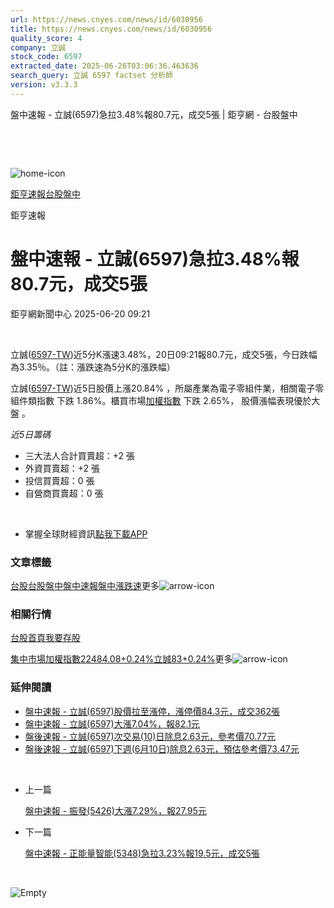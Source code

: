 ```yaml
---
url: https://news.cnyes.com/news/id/6030956
title: https://news.cnyes.com/news/id/6030956
quality_score: 4
company: 立誠
stock_code: 6597
extracted_date: 2025-06-26T03:06:36.463636
search_query: 立誠 6597 factset 分析師
version: v3.3.3
---
```


盤中速報 - 立誠(6597)急拉3.48%報80.7元，成交5張 | 鉅亨網 - 台股盤中

‌

‌

![home-icon](/assets/icons/breadCrumb/symbol-icon-home.svg)

[鉅亨速報](/news/cat/anue_live)[台股盤中](/news/cat/tw_live)

鉅亨速報

# 盤中速報 - 立誠(6597)急拉3.48%報80.7元，成交5張

鉅亨網新聞中心 2025-06-20 09:21

‌

立誠([6597-TW](https://www.cnyes.com/twstock/6597))近5分K漲速3.48%，20日09:21報80.7元，成交5張，今日跌幅為3.35％。（註：漲跌速為5分K的漲跌幅）

立誠([6597-TW](https://www.cnyes.com/twstock/6597))近5日股價上漲20.84% ，所屬產業為電子零組件業，相關電子零組件類指數 下跌 1.86%。櫃買市場[加權指數](https://invest.cnyes.com/index/TWS/TSE01) 下跌 2.65%， 股價漲幅表現優於大盤 。

*近5日籌碼*

* 三大法人合計買賣超：+2 張
* 外資買賣超：+2 張
* 投信買賣超：0 張
* 自營商買賣超：0 張

‌

* 掌握全球財經資訊[點我下載APP](http://www.cnyes.com/app/?utm_source=mweb&utm_medium=HamMenuBanner&utm_campaign=fixed&utm_content=entr)

### 文章標籤

[台股](https://news.cnyes.com/tag/台股 "台股")[台股盤中](https://news.cnyes.com/tag/台股盤中 "台股盤中")[盤中速報](https://news.cnyes.com/tag/盤中速報 "盤中速報")[盤中漲跌速](https://news.cnyes.com/tag/盤中漲跌速 "盤中漲跌速")更多![arrow-icon](/assets/icons/arrows/arrow-down.svg)

### 相關行情

[台股首頁](https://www.cnyes.com/twstock)[我要存股](https://supr.link/8OHaU)

[集中市場加權指數22484.08+0.24%](https://invest.cnyes.com/index/TWS/TSE01)[立誠83+0.24%](https://www.cnyes.com/twstock/6597)更多![arrow-icon](/assets/icons/arrows/arrow-down.svg)

### 延伸閱讀

* [盤中速報 - 立誠(6597)股價拉至漲停，漲停價84.3元，成交362張](/news/id/6025867)
* [盤中速報 - 立誠(6597)大漲7.04%，報82.1元](/news/id/6025627)
* [盤後速報 - 立誠(6597)次交易(10)日除息2.63元，參考價70.77元](/news/id/6013726)
* [盤後速報 - 立誠(6597)下週(6月10日)除息2.63元，預估參考價73.47元](/news/id/6005210)

‌

* 上一篇

  [盤中速報 - 振發(5426)大漲7.29%，報27.95元](/news/id/6031205)
* 下一篇

  [盤中速報 - 正能量智能(5348)急拉3.23%報19.5元，成交5張](/news/id/6029472)

‌

![Empty](/assets/icons/skeleton/empty-image.svg)

‌